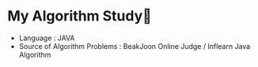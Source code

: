 # My Algorithm Study🧐

- Language : JAVA
- Source of Algorithm Problems : BeakJoon Online Judge / Inflearn Java Algorithm

